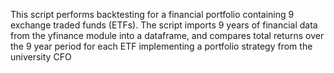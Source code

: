 This script performs backtesting for a financial portfolio containing 9 exchange traded funds (ETFs). 
The script imports 9 years of financial data from the yfinance module into a dataframe, and compares total returns over the 9 year period for each ETF implementing 
a portfolio strategy from the university CFO
